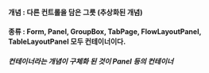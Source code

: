 #### 개념 : 다른 컨트롤을 담은 그릇 (추상화된 개념)
#### 종류 : Form, Panel, GroupBox, TabPage, FlowLayoutPanel, TableLayoutPanel 모두 컨테이너이다.

###### **컨테이너라는 개념이 구체화 된 것이 Panel 등의 컨테이너**

